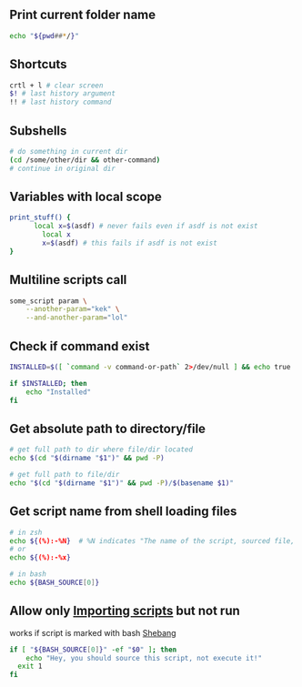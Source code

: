 ## Print current folder name

```bash
echo "${pwd##*/}"
```

## Shortcuts

```bash
crtl + l # clear screen
$! # last history argument
!! # last history command
```

## Subshells

```bash
# do something in current dir
(cd /some/other/dir && other-command)
# continue in original dir
```

## Variables with local scope

```bash
print_stuff() {
	  local x=$(asdf) # never fails even if asdf is not exist
		local x
		x=$(asdf) # this fails if asdf is not exist
}
```

## Multiline scripts call

```bash
some_script param \
	--another-param="kek" \
	--and-another-param="lol"
```

## Check if command exist

```bash
INSTALLED=$([ `command -v command-or-path` 2>/dev/null ] && echo true || echo false)

if $INSTALLED; then
	echo "Installed"
fi
```

## Get absolute path to directory/file

```bash
# get full path to dir where file/dir located
echo $(cd "$(dirname "$1")" && pwd -P)

# get full path to file/dir
echo "$(cd "$(dirname "$1")" && pwd -P)/$(basename $1)"
```

## Get script name from shell loading files

```bash
# in zsh
echo ${(%):-%N}  # %N indicates "The name of the script, sourced file, or shell function that zsh is currently executing
# or
echo ${(%):-%x} 

# in bash
echo ${BASH_SOURCE[0]}
```

## Allow only [Importing scripts](Importing%20scripts.md)  but not run

works if script is marked with bash [Shebang](Shebang.md) 

```bash
if [ "${BASH_SOURCE[0]}" -ef "$0" ]; then
	echo "Hey, you should source this script, not execute it!"
  exit 1 
fi
```